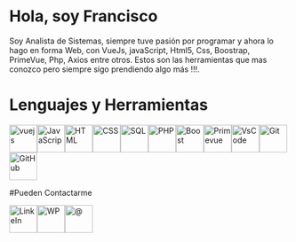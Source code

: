 # Hola, soy Francisco 
Soy Analista de Sistemas, siempre tuve pasión por programar y ahora lo hago en forma Web, con VueJs, javaScript, Html5, Css, Boostrap, PrimeVue, Php, Axios entre otros. Estos  son las herramientas que mas conozco pero siempre sigo prendiendo algo más !!!.

# Lenguajes y Herramientas

<img src="https://user-images.githubusercontent.com/67288434/163403884-1ce4499f-046b-4b9e-9d7d-0ce73b1522ae.png" alt="vuejs" height=50px ><img src="https://user-images.githubusercontent.com/67288434/163403905-257c543c-6ce7-4fa1-a302-db87e6463b0d.png" alt="JavaScrip" height=50px ><img src="https://user-images.githubusercontent.com/67288434/163403929-1055ccde-6cba-498f-b877-d3cc94e353f5.png" alt="HTML" height=50px ><img src="https://user-images.githubusercontent.com/67288434/163403940-bb5b8aa9-108c-4cb9-8402-105c0416c8ad.png" alt="CSS" height=50px ><img src="https://user-images.githubusercontent.com/67288434/163403962-8eb27022-a19f-4536-b90d-91d209ec198d.png" alt="SQL" height=50px ><img src="https://user-images.githubusercontent.com/67288434/163403989-4b98b7a1-bd89-4834-a0ac-d8476e0799c4.png" alt="PHP" height=50px ><img src="https://user-images.githubusercontent.com/67288434/163404188-da2319f5-b675-4231-bf2e-c8d72262bbd7.jpg" alt="Boost" height=50px ><img src="https://user-images.githubusercontent.com/67288434/163404204-891f7fc7-6e2d-4e7c-9cd6-96644caaa4df.jpg" alt="Primevue" height=50px ><img src="https://user-images.githubusercontent.com/67288434/163404241-fa3cb14f-c657-4d75-aac3-9fbb92f984de.png" alt="VsCode" height=50px ><img src="https://user-images.githubusercontent.com/67288434/163404250-637eaaa8-92d4-44c7-ae25-f6260fddaa34.png" alt="Git" height=50px ><img src="https://user-images.githubusercontent.com/67288434/163404260-bcbe2d55-9dff-4d63-bdb2-0b6e9cebedb4.png" alt="GitHub" height=50px >


#Pueden Contactarme

<img src="https://user-images.githubusercontent.com/67288434/163404390-d394b597-166b-4c61-b0b7-2ab72e725a53.png" alt="LinkeIn" height=50px ><img src="https://user-images.githubusercontent.com/67288434/163404398-6d731200-b68e-4a7e-ba09-c44d7a4a4575.png" alt="WP" height=50px ><img src="https://user-images.githubusercontent.com/67288434/163404410-0cbc0d35-e58b-48c2-b641-4bdb58bad9d2.png" alt="@" height=50px >

